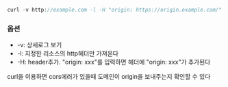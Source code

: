 ```javascript
curl -v http://example.com -l -H "origin: https://origin.example.com/"
```
### 옵션
 * -v: 상세로그 보기
 * -l: 지정한 리소스의 http헤더만 가져온다
 * -H: header추가. "origin: xxx"를 입력하면 헤더에 "origin: xxx"가 추가된다

curl을 이용하면 cors에러가 있을때 도메인이 origin을 보내주는지 확인할 수 있다
